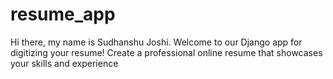 # resume_app

Hi there, my name is Sudhanshu Joshi. Welcome to our Django app for digitizing your resume! Create a professional online resume that showcases your skills and experience
